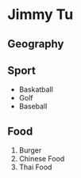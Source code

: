 # Jimmy Tu

## Geography

## Sport

- Baskatball
- Golf
- Baseball

## Food

1. Burger
2. Chinese Food
3. Thai Food


